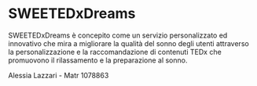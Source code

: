 # SWEETEDxDreams
SWEETEDxDreams è concepito come un servizio personalizzato ed innovativo che mira a migliorare la qualità del sonno degli utenti attraverso la personalizzazione e la raccomandazione di contenuti
TEDx che promuovono il rilassamento e la preparazione al sonno.

Alessia Lazzari - Matr 1078863
